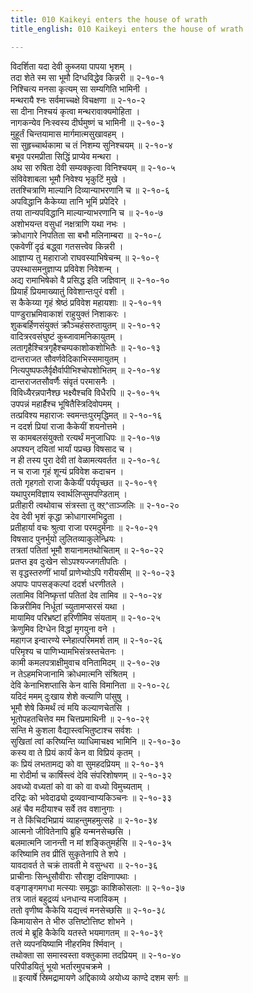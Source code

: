 ```yaml
---
title: 010 Kaikeyi enters the house of wrath
title_english: 010 Kaikeyi enters the house of wrath

---
```


<div class="audioEmbed"  caption="श्रीराम-हरिसीताराममूर्ति-घनपाठिभ्यां वचनम्" src="https://archive.org/download/Ramayana-recitation-Sriram-harisItArAmamUrti-Ghanapaati-v2/Kanda_2/Kanda_2_AYK-010-Dasharatha_Pradhanaa.mp3"></div>

विदर्शिता यदा देवी कुब्जया पापया भृशम् ।  
तदा शेते स्म सा भूमौ दिग्धविद्धेव किन्नरी ॥ २-१०-१  
निश्चित्य मनसा कृत्यम् सा सम्यगिति भामिनी ।  
मन्थरायै श्नः सर्वमाच्चक्षे विचक्षणा ॥ २-१०-२  
सा दीना निश्चयं कृत्वा मन्थरावाक्यमोहिता ।  
नागकन्येव निःस्वस्य दीर्घमुष्णं च भामिनी ॥ २-१०-३  
मुहूर्तं चिन्तयामास मार्गमात्मसुखावहम् ।  
सा सुहृच्चार्थकामा च तं निशम्य सुनिश्चयम् ॥ २-१०-४  
बभूव परमप्रीता सिद्धिं प्राप्येव मन्थरा ।  
अथ सा रुषिता देवी सम्यक्कृत्वा विनिश्चयम् ॥ २-१०-५  
संविवेशाबला भूमौ निवेश्य भृकुटिं मुखे ।  
ततश्चित्राणि माल्यानि दिव्यान्याभरणानि च ॥ २-१०-६  
अपविद्धानि कैकेय्या तानि भूमिं प्रपेदिरे ।  
तया तान्यपविद्धानि माल्यान्याभरणानि च ॥ २-१०-७  
अशोभयन्त वसुधां नक्षत्राणि यथा नभः ।  
क्रोधागारे निपतिता सा बभौ मलिनाम्बरा ॥ २-१०-८  
एकवेणीं दृढं बद्ध्वा गतसत्त्वेव किन्नरी ।  
आज्ञाप्य तु महाराजो राघवस्याभिषेचन्म् ॥ २-१०-९  
उपस्थासमनुज्ञाप्य प्रविवेश निवेशन्म् ।  
अद्य रामाभिषेको वै प्रसिद्ध इति जज्ञिवान् ॥ २-१०-१०  
प्रियार्हं प्रियमाख्यातुं विवेशान्तःपुरं वशी ।  
स कैकेय्या गृहं श्रेष्ठं प्रविवेश महायशाः ॥ २-१०-११  
पाण्डुराभ्रमिवाकाशं राहुयुक्तं निशाकरः ।  
शुकबर्हिणसंयुक्तं क्रौञ्चहंसरुतायुतम् ॥ २-१०-१२  
वादित्ररवसंघुष्टं कुब्जावामनिकायुतम् ।  
लतागृहैश्चित्रगृहैश्चम्पकाशोकशोभितैः ॥ २-१०-१३  
दान्तराजत सौवर्णवेदिकाभिस्समायुतम् ।  
नित्यपुष्पफलैर्वृक्षैर्वापीभिश्चोपशोभितम् ॥ २-१०-१४  
दान्तराजतसौवर्णैः संवृतं परमासनैः ।  
विविध्यैरन्नपानैश्छ भक्ष्यैश्चवि विधैरपि ॥ २-१०-१५  
उपपन्नं महार्हैश्च भूषितैस्त्रिदिवोपमम् ।  
तत्प्रविश्य महाराजः स्वमन्तःपुरमृद्धिमत् ॥ २-१०-१६  
न ददर्श प्रियां राजा कैकेयीं शयनोत्तमे ।  
स कामबलसंयुक्तो रत्यर्थं मनुजाधिपः ॥ २-१०-१७  
अपश्यन् दयितां भार्यां पप्रच्छ विषसाद च ।  
न ही तस्य पुरा देवी तां वेळामत्यवर्तत ॥ २-१०-१८  
न च राजा गृहं शून्यं प्रविवेश कदाचन ।  
ततो गृहगतो राजा कैकेयीं पर्यपृच्छत ॥ २-१०-१९  
यथापुरमविज्ञाय स्वार्थलिप्सुमपण्डिताम् ।  
प्रतीहारी त्वथोवाच संत्रस्ता तु क्ऱ्^ताञ्जलिः ॥ २-१०-२०  
देव देवी भृशं कृद्धा क्रोधागारमभिद्रुता ।  
प्रतीहार्या वचः श्रुत्वा राजा परमदुर्मनाः ॥ २-१०-२१  
विषसाद पुनर्भुयो लुलितव्याकुलेन्ध्रियः ।  
तत्रतां पतितां भूमौ शयानामतथोचिताम् ॥ २-१०-२२  
प्रतप्त इव दुःखेन सोऽपश्यज्जगतीपतिः ।  
स वृद्धस्तरुणीं भार्यां प्राणेभ्योऽपि गरीयसीम् ॥ २-१०-२३  
अपापः पापसङ्कल्पां ददर्श धरणीतले ।  
लतामिव विनिष्कृत्तां पतितां देव तामिव ॥ २-१०-२४  
किन्नरीमिव निर्धूतां च्युतामप्सरसं यथा ।  
मायामिव परिभ्रष्टां हरिणीमिव संयताम् ॥ २-१०-२५  
क्रेणुमिव दिग्धेन विद्धां मृगयुना वने ।  
महागज इन्वारण्ये स्नेहात्परिममर्श ताम् ॥ २-१०-२६  
परिमृश्य च पाणिभ्यामभिसंत्रस्तचेतनः ।  
कामी कमलपत्राक्षीमुवाच वनितामिदम् ॥ २-१०-२७  
न तेऽहमभिजानामि क्रोधमात्मनि संश्रितम् ।  
देवि केनाभिशप्तासि केन वासि विमानिता ॥ २-१०-२८  
यदिदं ममम् दुःखाय शेशे क्ल्याणि पांसुषु ।  
भूमौ शेषे किमर्थं त्वं मयि कल्याणचेतसि ।  
भूतोपहतचित्तेव मम चित्तप्रमाथिनी ॥ २-१०-२९  
सन्ति मे कुशला वैद्यास्त्वभितुष्टाश्च सर्वशः ।  
सुखितां त्वां करिष्यन्ति व्याधिमाचक्ष्व भामिनि ॥ २-१०-३०  
कस्य वा ते प्रियं कार्यं केन वा विप्रियं कृतम् ।  
कः प्रियं लभतामद्य को वा सुमहदप्रियम् ॥ २-१०-३१  
मा रोदीर्मा च कार्षिस्त्वं देवि संपरिशोषणम् ॥ २-१०-३२  
अवध्यो वध्यतां को वा को वा वध्यो विमुच्यताम् ।  
दरिद्रः को भवेदाढ्यो द्रव्यवान्वाप्यकिञ्चनः ॥ २-१०-३३  
अहं चैव मदीयाश्च सर्वे तव वशानुगाः ।  
न ते किंचिदभिप्रायं व्याहन्तुमहमुत्सहे ॥ २-१०-३४  
आत्मनो जीवितेनापि ब्रुहि यन्मनसेच्छसि ।  
बलमात्मनि जानन्ती न मां शङ्कितुमर्हसि ॥ २-१०-३५  
करिष्यामि तव प्रीतिं सुकृतेनापि ते शपे ।  
यावदावर्त ते चक्रं तावती मे वसुन्धरा ॥ २-१०-३६  
प्राचीनाः सिन्धुसौवीराः सौराष्ट्रा दक्षिणापथाः ।  
वङ्गाङ्गमगधा मत्स्याः समृद्धाः काशिकोसलाः ॥ २-१०-३७  
तत्र जातं बहुद्रव्यं धनधान्य मजाविकम् ।  
ततो वृणीष्व कैकेयि यद्यत्त्वं मनसेच्छसि ॥ २-१०-३८  
किमायासेन ते भीरु उत्तिष्टोत्तिष्ट शोभने ।  
तत्वं मे ब्रूहि कैकेयि यतस्ते भयमागतम् ॥ २-१०-३९  
तत्ते व्यपनयिष्यामि नीहरमिव र्श्मिवान् ।  
तथोक्ता सा समास्वस्ता वक्तुकामा तदप्रियम् ॥ २-१०-४०  
परिपीडयितुं भूयो भर्तारमुपचक्रमे ।  
॥ इत्यार्षे स्रिमद्रामायणे अद्दिकाव्ये अयोध्य काण्दे दशम सर्गः ॥